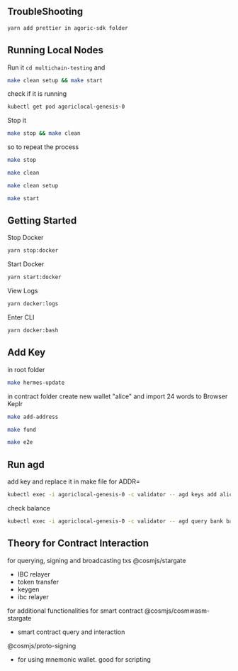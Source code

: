 ## TroubleShooting

```bash
yarn add prettier in agoric-sdk folder
```

## Running Local Nodes

Run it `cd multichain-testing` and

```bash
make clean setup && make start
```

check if it is running

```bash
kubectl get pod agoriclocal-genesis-0
```

Stop it

```bash
make stop && make clean
```

so to repeat the process

```bash
make stop

make clean

make clean setup

make start
```

## Getting Started

Stop Docker

```bash
yarn stop:docker
```

Start Docker

```bash
yarn start:docker
```

View Logs

```bash
yarn docker:logs
```

Enter CLI

```bash
yarn docker:bash
```

## Add Key

in root folder

```bash
make hermes-update
```

in contract folder create new wallet "alice" and import 24 words to Browser Keplr

```bash
make add-address
```

```bash
make fund
```

```bash
make e2e
```

## Run agd

add key and replace it in make file for ADDR=

```bash
kubectl exec -i agoriclocal-genesis-0 -c validator -- agd keys add alice || true
```

check balance

```bash
kubectl exec -i agoriclocal-genesis-0 -c validator -- agd query bank balances agoric1rqra0s42hwjljvd007v7let8rqfgtrsm94r0r3
```

## Theory for Contract Interaction

for querying, signing and broadcasting txs
@cosmjs/stargate
- IBC relayer
- token transfer
- keygen
- ibc relayer

for additional functionalities for smart contract
@cosmjs/cosmwasm-stargate
- smart contract query and interaction

@cosmjs/proto-signing
- for using mnemonic wallet. good for scripting